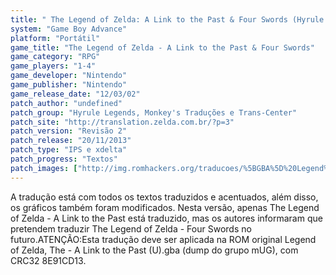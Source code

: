 ```yaml
---
title: " The Legend of Zelda: A Link to the Past & Four Swords (Hyrule Legends, Monkey's Traduções e Trans-Center)"
system: "Game Boy Advance"
platform: "Portátil"
game_title: "The Legend of Zelda - A Link to the Past & Four Swords"
game_category: "RPG"
game_players: "1-4"
game_developer: "Nintendo"
game_publisher: "Nintendo"
game_release_date: "12/03/02"
patch_author: "undefined"
patch_group: "Hyrule Legends, Monkey's Traduções e Trans-Center"
patch_site: "http://translation.zelda.com.br/?p=3"
patch_version: "Revisão 2"
patch_release: "20/11/2013"
patch_type: "IPS e xdelta"
patch_progress: "Textos"
patch_images: ["http://img.romhackers.org/traducoes/%5BGBA%5D%20Legend%20of%20Zelda,%20The%20-%20A%20Link%20to%20the%20Past%20-%20Hyrule%20Legends%20-%201.png","http://img.romhackers.org/traducoes/%5BGBA%5D%20Legend%20of%20Zelda,%20The%20-%20A%20Link%20to%20the%20Past%20-%20Hyrule%20Legends%20-%202.png","http://img.romhackers.org/traducoes/%5BGBA%5D%20Legend%20of%20Zelda,%20The%20-%20A%20Link%20to%20the%20Past%20-%20Hyrule%20Legends%20-%203.png"]
---
```

A tradução está com todos os textos traduzidos e acentuados, além disso, os gráficos também foram modificados. Nesta versão, apenas The Legend of Zelda - A Link to the Past está traduzido, mas os autores informaram que pretendem traduzir The Legend of Zelda - Four Swords no futuro.ATENÇÃO:Esta tradução deve ser aplicada na ROM original Legend of Zelda, The - A Link to the Past (U).gba (dump do grupo mUG), com CRC32 8E91CD13.